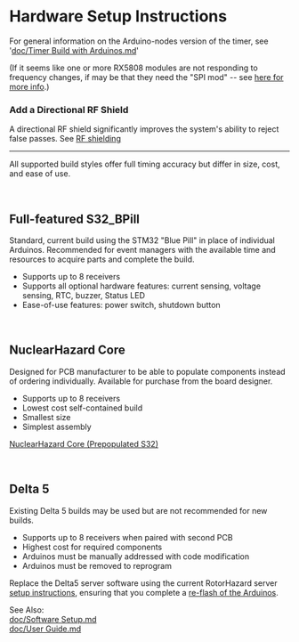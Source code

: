 # Hardware Setup Instructions

For general information on the Arduino-nodes version of the timer, see '[doc/Timer Build with Arduinos.md](Timer%20Build%20with%20Arduinos.md)'

(If it seems like one or more RX5808 modules are not responding to frequency changes, if may be that they need the "SPI mod" -- see [here for more info](Timer%20Build%20with%20Arduinos.md#rx5808-video-receivers).)

### Add a Directional RF Shield
A directional RF shield significantly improves the system's ability to reject false passes. See [RF shielding](Shielding%20and%20Course%20Position.md)

-----------------------------

All supported build styles offer full timing accuracy but differ in size, cost, and ease of use.

<br />

## Full-featured S32_BPill

Standard, current build using the STM32 "Blue Pill" in place of individual Arduinos. Recommended for event managers with the available time and resources to acquire parts and complete the build.

- Supports up to 8 receivers 
- Supports all optional hardware features: current sensing, voltage sensing, RTC, buzzer, Status LED
- Ease-of-use features: power switch, shutdown button

<br />

## NuclearHazard Core

Designed for PCB manufacturer to be able to populate components instead of ordering individually. Available for purchase from the board designer.

- Supports up to 8 receivers 
- Lowest cost self-contained build
- Smallest size
- Simplest assembly

[NuclearHazard Core (Prepopulated S32)](NuclearHazardCore/)

<br />

## Delta 5

Existing Delta 5 builds may be used but are not recommended for new builds.

- Supports up to 8 receivers when paired with second PCB 
- Highest cost for required components
- Arduinos must be manually addressed with code modification
- Arduinos must be removed to reprogram

Replace the Delta5 server software using the current RotorHazard server [setup instructions](doc/Software%20Setup.md), ensuring that you complete a [re-flash of the Arduinos](doc/Software%20Setup.md#rotorhazard-node-code).

See Also:<br/>
[doc/Software Setup.md](Software%20Setup.md)<br/>
[doc/User Guide.md](User%20Guide.md)<br/>

